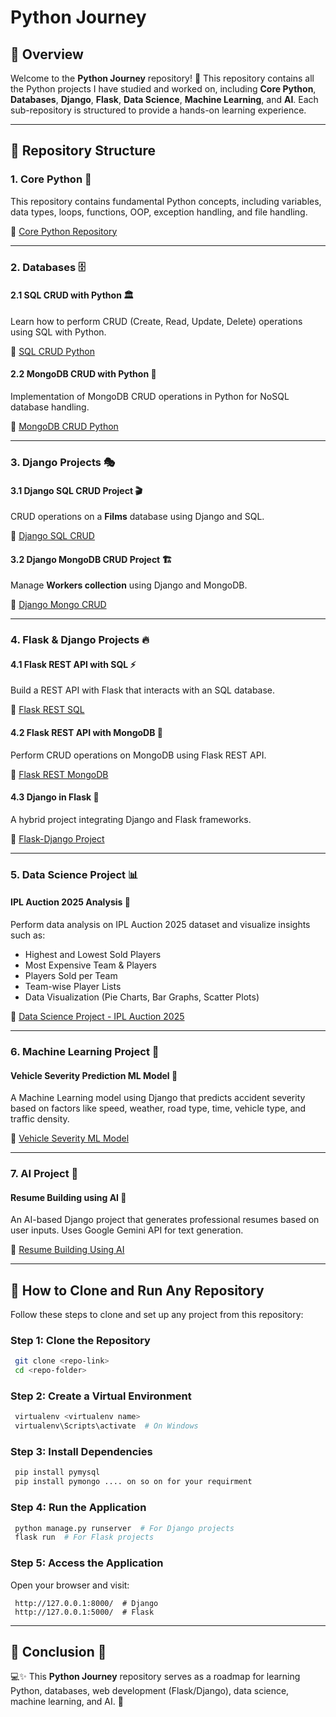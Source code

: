 # Python Journey

## 📌 Overview
Welcome to the **Python Journey** repository! 🚀 This repository contains all the Python projects I have studied and worked on, including **Core Python**, **Databases**, **Django**, **Flask**, **Data Science**, **Machine Learning**, and **AI**. Each sub-repository is structured to provide a hands-on learning experience.

---

## 📂 Repository Structure

### **1. Core Python** 🐍
This repository contains fundamental Python concepts, including variables, data types, loops, functions, OOP, exception handling, and file handling.

🔗 [Core Python Repository](https://github.com/ARONAGENT/Core-Python.git)

---

### **2. Databases** 🗄️

#### **2.1 SQL CRUD with Python** 🏛️
Learn how to perform CRUD (Create, Read, Update, Delete) operations using SQL with Python.

🔗 [SQL CRUD Python](https://github.com/ARONAGENT/SQL-Crud-Python.git)

#### **2.2 MongoDB CRUD with Python** 🍃
Implementation of MongoDB CRUD operations in Python for NoSQL database handling.

🔗 [MongoDB CRUD Python](https://github.com/ARONAGENT/Mongo-DB-Crud-Python.git)

---

### **3. Django Projects** 🎭

#### **3.1 Django SQL CRUD Project** 🎬
CRUD operations on a **Films** database using Django and SQL.

🔗 [Django SQL CRUD](https://github.com/ARONAGENT/Django-SQL-CRUD.git)

#### **3.2 Django MongoDB CRUD Project** 🏗️
Manage **Workers collection** using Django and MongoDB.

🔗 [Django Mongo CRUD](https://github.com/ARONAGENT/Django-Mongo-CRUD.git)

---

### **4. Flask & Django Projects** 🔥

#### **4.1 Flask REST API with SQL** ⚡
Build a REST API with Flask that interacts with an SQL database.

🔗 [Flask REST SQL](https://github.com/ARONAGENT/Flask_REST-SQL.git)

#### **4.2 Flask REST API with MongoDB** 🍃
Perform CRUD operations on MongoDB using Flask REST API.

🔗 [Flask REST MongoDB](https://github.com/ARONAGENT/Flask_REST_MONGODB.git)

#### **4.3 Django in Flask** 🌉
A hybrid project integrating Django and Flask frameworks.

🔗 [Flask-Django Project](https://github.com/ARONAGENT/Flask-Django_Project.git)

---

### **5. Data Science Project** 📊

#### **IPL Auction 2025 Analysis** 🏏
Perform data analysis on IPL Auction 2025 dataset and visualize insights such as:
- Highest and Lowest Sold Players
- Most Expensive Team & Players
- Players Sold per Team
- Team-wise Player Lists
- Data Visualization (Pie Charts, Bar Graphs, Scatter Plots)

🔗 [Data Science Project - IPL Auction 2025](https://github.com/ARONAGENT/Data_Science_Project.git)

---

### **6. Machine Learning Project** 🤖

#### **Vehicle Severity Prediction ML Model** 🚗
A Machine Learning model using Django that predicts accident severity based on factors like speed, weather, road type, time, vehicle type, and traffic density.

🔗 [Vehicle Severity ML Model](https://github.com/ARONAGENT/Vehicles_Severity_ML_Model.git)

---

### **7. AI Project** 🧠

#### **Resume Building using AI** 📄
An AI-based Django project that generates professional resumes based on user inputs. Uses Google Gemini API for text generation.

🔗 [Resume Building Using AI](https://github.com/ARONAGENT/Resume_Building_Using_AI.git)

---

## 🔧 How to Clone and Run Any Repository
Follow these steps to clone and set up any project from this repository:

### **Step 1: Clone the Repository**
```bash
 git clone <repo-link>
 cd <repo-folder>
```

### **Step 2: Create a Virtual Environment**
```bash
 virtualenv <virtualenv name>
 virtualenv\Scripts\activate  # On Windows
```

### **Step 3: Install Dependencies**
```bash
 pip install pymysql
 pip install pymongo .... on so on for your requirment
```

### **Step 4: Run the Application**
```bash
 python manage.py runserver  # For Django projects
 flask run  # For Flask projects
```

### **Step 5: Access the Application**
Open your browser and visit:
```
 http://127.0.0.1:8000/  # Django
 http://127.0.0.1:5000/  # Flask
```

---

## 🎯 Conclusion 📢  
💻✨ This **Python Journey** repository serves as a roadmap for learning Python, databases, web development (Flask/Django), data science, machine learning, and AI. 🚀




